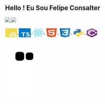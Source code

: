 ## Hello ! Eu Sou Felipe Consalter 
 <div>
  <a href="https://github.com/felipecongb">
  
  <img height="180em" src="https://github-readme-stats.vercel.app/api/top-langs/?username=felipecongb&layout=compact&langs_count=7&theme=dark"/>
   <img height="180em" src="https://github-readme-stats.vercel.app/api?username=felipecongb&show_icons=true&theme=dark&include_all_commits=true&count_private=true"/>
</div>
 
 <div style="display: inline_block"><br>
  <img align="center" alt="felipecongb-Js" height="30" width="40" src="https://raw.githubusercontent.com/devicons/devicon/master/icons/javascript/javascript-plain.svg">
  <img align="center" alt="felipecongb-Ts" height="30" width="40" src="https://raw.githubusercontent.com/devicons/devicon/master/icons/typescript/typescript-plain.svg">
  <img align="center" alt="felipecongb-React" height="30" width="40" src="https://raw.githubusercontent.com/devicons/devicon/master/icons/react/react-original.svg">
  <img align="center" alt="felipecongb-HTML" height="30" width="40" src="https://raw.githubusercontent.com/devicons/devicon/master/icons/html5/html5-original.svg">
  <img align="center" alt="felipecongb-CSS" height="30" width="40" src="https://raw.githubusercontent.com/devicons/devicon/master/icons/css3/css3-original.svg">
  <img align="center" alt="felipecongb-Python" height="30" width="40" src="https://raw.githubusercontent.com/devicons/devicon/master/icons/python/python-original.svg">
  <img align="center" alt="felipecongb-Csharp" height="30" width="40" src="https://raw.githubusercontent.com/devicons/devicon/master/icons/csharp/csharp-original.svg">
</div>



   ![Snake animation](https://github.com/rafaballerini/rafaballerini/blob/output/github-contribution-grid-snake.svg)
  
 
  ##
 

 
